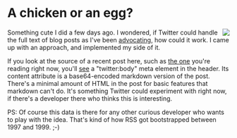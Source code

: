 # A chicken or an egg?
<img src="http://scripting.com/images/2019/12/24/rooster.png" border="0" align="right">Something cute I did a few days ago. I wondered, if Twitter could handle the full text of blog posts as I've been <a href="http://scripting.com/2019/12/17/151033.html">advocating</a>, how could it work. I came up with an approach, and implemented my side of it.

If you look at the source of a recent post here, such as <a href="http://scripting.com/2019/12/24/164526.html">the one</a> you're reading right now, you'll <a href="http://scripting.com/images/2019/12/24/theMeta.png">see</a> a "twitter:body" meta element in the header. Its content attribute is a base64-encoded markdown version of the post. There's a minimal amount of HTML in the post for basic features that markdown can't do. It's something Twitter could experiment with right now, if there's a developer there who thinks this is interesting.

PS: Of course this data is there for any other curious developer who wants to play with the idea. That's kind of how RSS got bootstrapped between 1997 and 1999. ;-)

